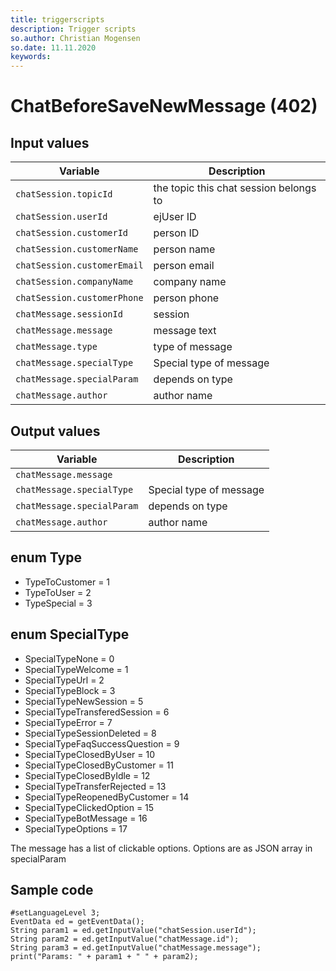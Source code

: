 ```yaml
---
title: triggerscripts
description: Trigger scripts
so.author: Christian Mogensen
so.date: 11.11.2020
keywords:
---
```


# ChatBeforeSaveNewMessage (402)

## Input values

|Variable|Description|
|---|---|
| `chatSession.topicId` | the topic this chat session belongs to|
| `chatSession.userId` | ejUser ID|
| `chatSession.customerId` | person ID|
| `chatSession.customerName` | person name|
| `chatSession.customerEmail` | person email|
| `chatSession.companyName` | company name|
| `chatSession.customerPhone` | person phone|
| `chatMessage.sessionId` | session|
| `chatMessage.message` | message text|
| `chatMessage.type` | type of message|
| `chatMessage.specialType` | Special type of message|
| `chatMessage.specialParam` | depends on type|
| `chatMessage.author` | author name|

## Output values

|Variable|Description|
|---|---|
| `chatMessage.message`||
| `chatMessage.specialType`| Special type of message|
| `chatMessage.specialParam` | depends on type|
| `chatMessage.author` | author name|

## enum Type

* TypeToCustomer = 1
* TypeToUser = 2
* TypeSpecial = 3

## enum SpecialType

* SpecialTypeNone = 0
* SpecialTypeWelcome = 1
* SpecialTypeUrl = 2
* SpecialTypeBlock = 3
* SpecialTypeNewSession = 5
* SpecialTypeTransferedSession = 6
* SpecialTypeError = 7
* SpecialTypeSessionDeleted = 8
* SpecialTypeFaqSuccessQuestion = 9
* SpecialTypeClosedByUser = 10
* SpecialTypeClosedByCustomer = 11
* SpecialTypeClosedByIdle = 12
* SpecialTypeTransferRejected = 13
* SpecialTypeReopenedByCustomer = 14
* SpecialTypeClickedOption = 15
* SpecialTypeBotMessage = 16
* SpecialTypeOptions = 17

The message has a list of clickable options. Options are as JSON array in specialParam

## Sample code

```crmscript
#setLanguageLevel 3;
EventData ed = getEventData();
String param1 = ed.getInputValue("chatSession.userId");
String param2 = ed.getInputValue("chatMessage.id");
String param3 = ed.getInputValue("chatMessage.message");
print("Params: " + param1 + " " + param2);
```
